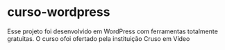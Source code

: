 # curso-wordpress
 Esse projeto foi desenvolvido em WordPress com ferramentas totalmente gratuitas. O curso ofoi ofertado pela instituição Cruso em Vídeo
